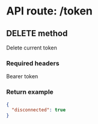 # API route: /token

## DELETE method
Delete current token

### Required headers
Bearer token

### Return example
```json
{
  "disconnected": true
}
```
